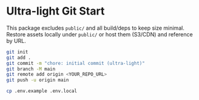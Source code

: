 # Ultra-light Git Start

This package excludes `public/` and all build/deps to keep size minimal.
Restore assets locally under `public/` or host them (S3/CDN) and reference by URL.

```bash
git init
git add .
git commit -m "chore: initial commit (ultra-light)"
git branch -M main
git remote add origin <YOUR_REPO_URL>
git push -u origin main

cp .env.example .env.local
```
